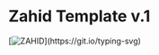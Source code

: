 # Zahid Template v.1

[![ZAHID](https://readme-typing-svg.demolab.com/?lines=create-zahid-app;create-zahid-app@latest;maybe_comming_:;create-zahid-app@secure;create-zahid-app@components;)](https://git.io/typing-svg)
